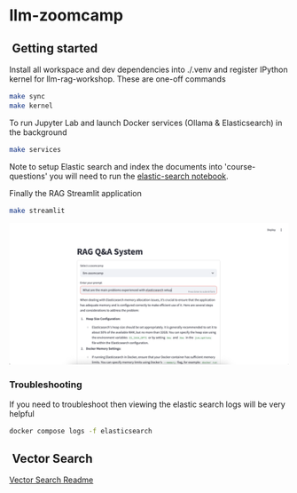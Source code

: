 # llm-zoomcamp

##  Getting started

Install all workspace and dev dependencies into ./.venv and register IPython kernel for llm-rag-workshop. These are one-off commands

```bash
make sync
make kernel
```

To run Jupyter Lab and launch Docker services (Ollama & Elasticsearch) in the background

```bash
make services
```

Note to setup Elastic search and index the documents into 'course-questions' you will need to run the [elastic-search notebook](packages/llm-rag-workshop/notebooks/elastic-search.ipynb).

Finally the RAG Streamlit application

```bash
make streamlit
```

![Streamlit RAG Q&A](images/streamlit-rag.png)

### Troubleshooting

If you need to troubleshoot then viewing the elastic search logs will be very helpful

```bash
docker compose logs -f elasticsearch
```

##  Vector Search

[Vector Search Readme](./packages/vector_search/README.md)
